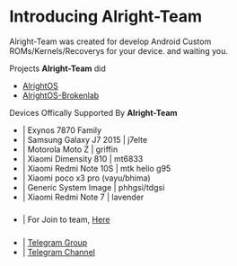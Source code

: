 # Introducing Alright-Team

Alright-Team was created for develop Android Custom ROMs/Kernels/Recoverys for your device. and waiting you.

Projects **Alright-Team** did
- [AlrightOS](https://github.com/AlrightAndroid)
- [AlrightOS-Brokenlab](https://github.com/AlrightAndroid-Brokenlab)

Devices Offically Supported By **Alright-Team**

- | Exynos 7870 Family
- | Samsung Galaxy J7 2015 | j7elte
- | Motorola Moto Z | griffin
- | Xiaomi Dimensity 810 | mt6833
- | Xiaomi Redmi Note 10S | mtk helio g95
- | Xiaomi poco x3 pro (vayu/bhima)
- | Generic System Image | phhgsi/tdgsi
- | Xiaomi Redmi Note 7 | lavender


#####
- | For Join to team, [Here](https://forms.gle/uu8ZGEdJcivXPDnk6)
#####
- | [Telegram Group](https://t.me/alrightteam_chat)
- | [Telegram Channel](https://t.me/alrightteam)
#####
